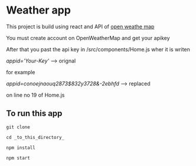 # Weather app

This project is build using react and API of [open weathe map](https://openweathermap.org/)

You must create account on OpenWeatherMap and get your apikey

After that you past the api key in /src/components/Home.js wher it is writen

_appid='Your-Key'_ --> orignal

for example

_appid=conoejnaouq2873$832y3728&-2ebhfd_ --> replaced

on line no 19 of Home.js

## To run this app

`git clone`

`cd _to_this_directory_`

`npm install`

`npm start`
